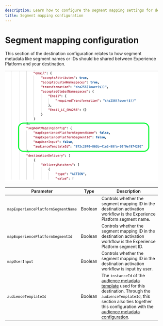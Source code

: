 ```yaml
---
description: Learn how to configure the segment mapping settings for destinations built with Destination SDK.
title: Segment mapping configuration
---
```


# Segment mapping configuration

This section of the destination configuration relates to how segment metadata like segment names or IDs should be shared between Experience Platform and your destination.

![Segment mapping configuration section](../../assets/functionality/destination-configuration/segment-mapping-configuration.png)

|Parameter|Type|Description|
|---|---|---|
|`mapExperiencePlatformSegmentName` | Boolean | Controls whether the segment mapping ID in the destination activation workflow is the Experience Platform segment name. |
|`mapExperiencePlatformSegmentId` | Boolean | Controls whether the segment mapping ID in the destination activation workflow is the Experience Platform segment ID. |
|`mapUserInput` | Boolean | Controls whether the segment mapping ID in the destination activation workflow is input by user. |
|`audienceTemplateId` | Boolean | The `instanceId` of the [audience metadata template](../../metadata-api/create-audience-template.md) used for this destination. Through the `audienceTemplateId`, this section also ties together this configuration with the [audience metadata configuration](../audience-metadata-management.md).|


